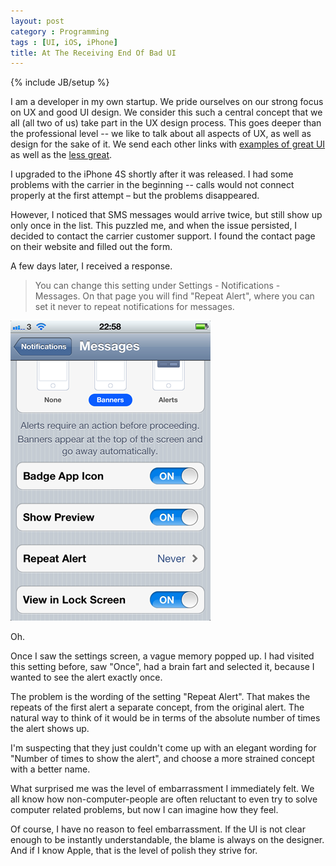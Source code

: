 ```yaml
---
layout: post
category : Programming
tags : [UI, iOS, iPhone]
title: At The Receiving End Of Bad UI
---
```

{% include JB/setup %}

I am a developer in my own startup. We pride ourselves on our strong focus on UX and good UI design. We consider this such a central concept that we all (all two of us) take part in the UX design process. This goes deeper than the professional level -- we like to talk about all aspects of UX, as well as design for the sake of it. We send each other links with [examples of great UI](http://littlebigdetails.com/) as well as the [less great](http://theresaneil.wordpress.com/2011/08/22/bad-mobile-apps-ui-design-gone-wrong/#).

I upgraded to the iPhone 4S shortly after it was released. I had some problems with the carrier in the beginning -- calls would not connect properly at the first attempt – but the problems disappeared.

However, I noticed that SMS messages would arrive twice, but still show up only once in the list. This puzzled me, and when the issue persisted, I decided to contact the carrier customer support. I found the contact page on their website and filled out the form.

A few days later, I received a response.

> You can change this setting under Settings - Notifications - Messages. On that page you will find "Repeat Alert", where you can set it never to repeat notifications for messages.

![iPhone messages notifications settings screen](/assets/posts/2012-06-22-at-the-receiving-end-of-bad-ui/messages-notifications-settings-screen.png)

Oh.

Once I saw the settings screen, a vague memory popped up. I had visited this setting before, saw "Once", had a brain fart and selected it, because I wanted to see the alert exactly once.

The problem is the wording of the setting "Repeat Alert". That makes the repeats of the first alert  a separate concept, from the original alert. The natural way to think of it would be in terms of the absolute number of times the alert shows up. 

I'm suspecting that they just couldn't come up with an elegant wording for "Number of times to show the alert", and choose a more strained concept with a better name.

What surprised me was the level of embarrassment I immediately felt. We all know how non-computer-people are often reluctant to even try to solve computer related problems, but now I can imagine how they feel.

Of course, I have no reason to feel embarrassment. If the UI is not clear enough to be instantly understandable, the blame is always on the designer. And if I know Apple, that is the level of polish they strive for.